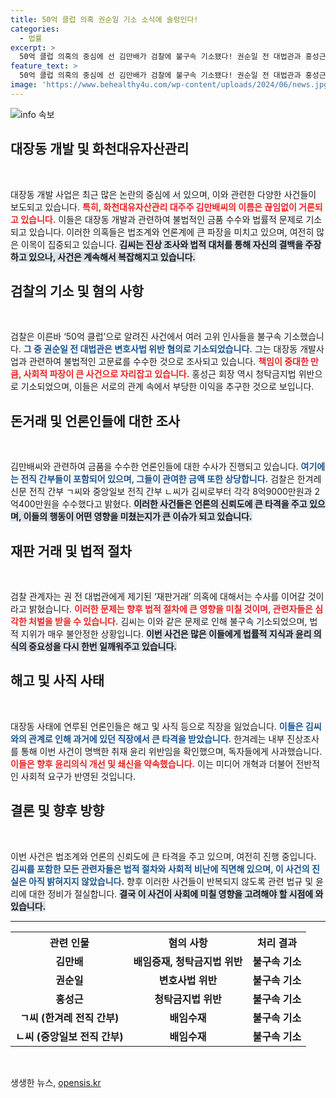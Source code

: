 ```yaml
---
title: 50억 클럽 의혹 권순일 기소 소식에 술렁인다!
categories:
  - 법률
excerpt: >
  50억 클럽 의혹의 중심에 선 김만배가 검찰에 불구속 기소됐다! 권순일 전 대법관과 홍성근 회장도 함께 기소되며 충격의 진실이 밝혀진다. 이 사건은 언론계와 법조계의 비리를 파헤치는 중요한 전환점이 될 전망이다.
feature_text: >
  50억 클럽 의혹의 중심에 선 김만배가 검찰에 불구속 기소됐다! 권순일 전 대법관과 홍성근 회장도 함께 기소되며 충격의 진실이 밝혀진다. 이 사건은 언론계와 법조계의 비리를 파헤치는 중요한 전환점이 될 전망이다.
image: 'https://www.behealthy4u.com/wp-content/uploads/2024/06/news.jpg'
---
```


<p><img src="https://www.behealthy4u.com/wp-content/uploads/2024/06/news.jpg" alt="info 속보" /></p>

<h2>대장동 개발 및 화천대유자산관리</h2>

<p data-ke-size="size16">&nbsp;</p>

<p>대장동 개발 사업은 최근 많은 논란의 중심에 서 있으며, 이와 관련한 다양한 사건들이 보도되고 있습니다. <b><span style="color: #ee2323;">특히, 화천대유자산관리 대주주 김만배씨의 이름은 끊임없이 거론되고 있습니다.</span></b> 이들은 대장동 개발과 관련하여 불법적인 금품 수수와 법률적 문제로 기소되고 있습니다. 이러한 의혹들은 법조계와 언론계에 큰 파장을 미치고 있으며, 여전히 많은 이목이 집중되고 있습니다. <b><span style="background-color: #21538527;">김씨는 진상 조사와 법적 대처를 통해 자신의 결백을 주장하고 있으나, 사건은 계속해서 복잡해지고 있습니다.</span></b> </p>

<h2>검찰의 기소 및 혐의 사항</h2>

<p data-ke-size="size16">&nbsp;</p>

<p>검찰은 이른바 ‘50억 클럽’으로 알려진 사건에서 여러 고위 인사들을 불구속 기소했습니다. <b><span style="color: #1a5490;">그 중 권순일 전 대법관은 변호사법 위반 혐의로 기소되었습니다.</span></b> 그는 대장동 개발사업과 관련하여 불법적인 고문료를 수수한 것으로 조사되고 있습니다. <b><span style="color: #ee2323;">책임이 중대한 만큼, 사회적 파장이 큰 사건으로 자리잡고 있습니다.</span></b> 홍성근 회장 역시 청탁금지법 위반으로 기소되었으며, 이들은 서로의 관계 속에서 부당한 이익을 추구한 것으로 보입니다. </p>

<h2>돈거래 및 언론인들에 대한 조사</h2>

<p data-ke-size="size16">&nbsp;</p>

<p>김만배씨와 관련하여 금품을 수수한 언론인들에 대한 수사가 진행되고 있습니다. <b><span style="color: #1a5490;">여기에는 전직 간부들이 포함되어 있으며, 그들이 관여한 금액 또한 상당합니다.</span></b> 검찰은 한겨레신문 전직 간부 ㄱ씨와 중앙일보 전직 간부 ㄴ씨가 김씨로부터 각각 8억9000만원과 2억400만원을 수수했다고 밝혔다. <b><span style="background-color: #21538527;">이러한 사건들은 언론의 신뢰도에 큰 타격을 주고 있으며, 이들의 행동이 어떤 영향을 미쳤는지가 큰 이슈가 되고 있습니다.</span></b> </p>

<h2>재판 거래 및 법적 절차</h2>

<p data-ke-size="size16">&nbsp;</p>

<p>검찰 관계자는 권 전 대법관에게 제기된 ‘재판거래’ 의혹에 대해서는 수사를 이어갈 것이라고 밝혔습니다. <b><span style="color: #ee2323;">이러한 문제는 향후 법적 절차에 큰 영향을 미칠 것이며, 관련자들은 심각한 처벌을 받을 수 있습니다.</span></b> 김씨는 이와 같은 문제로 인해 불구속 기소되었으며, 법적 지위가 매우 불안정한 상황입니다. <b><span style="background-color: #21538527;">이번 사건은 많은 이들에게 법률적 지식과 윤리 의식의 중요성을 다시 한번 일깨워주고 있습니다.</span></b> </p>

<h2>해고 및 사직 사태</h2>

<p data-ke-size="size16">&nbsp;</p>

<p>대장동 사태에 연루된 언론인들은 해고 및 사직 등으로 직장을 잃었습니다. <b><span style="color: #1a5490;">이들은 김씨와의 관계로 인해 과거에 있던 직장에서 큰 타격을 받았습니다.</span></b> 한겨레는 내부 진상조사를 통해 이번 사건이 명백한 취재 윤리 위반임을 확인했으며, 독자들에게 사과했습니다. <b><span style="color: #ee2323;">이들은 향후 윤리의식 개선 및 쇄신을 약속했습니다.</span></b> 이는 미디어 개혁과 더불어 전반적인 사회적 요구가 반영된 것입니다. </p>

<h2>결론 및 향후 방향</h2>

<p data-ke-size="size16">&nbsp;</p>

<p>이번 사건은 법조계와 언론의 신뢰도에 큰 타격을 주고 있으며, 여전히 진행 중입니다. <b><span style="color: #1a5490;">김씨를 포함한 모든 관련자들은 법적 절차와 사회적 비난에 직면해 있으며, 이 사건의 진실은 아직 밝혀지지 않았습니다.</span></b> 향후 이러한 사건들이 반복되지 않도록 관련 법규 및 윤리에 대한 정비가 절실합니다. <b><span style="background-color: #21538527;">결국 이 사건이 사회에 미칠 영향을 고려해야 할 시점에 와 있습니다.</span></b> </p>

<hr>

<table style="width: 100%;">
  <tr>
    <th style="text-align: center; height: 20px;"><b>관련 인물</b></th>
    <th style="text-align: center; height: 20px;"><b>혐의 사항</b></th>
    <th style="text-align: center; height: 20px;"><b>처리 결과</b></th>
  </tr>
  <tr>
    <td style="text-align: center; height: 17px;"><b>김만배</b></td>
    <td style="text-align: center; height: 17px;"><b>배임증재, 청탁금지법 위반</b></td>
    <td style="text-align: center; height: 17px;"><b>불구속 기소</b></td>
  </tr>
  <tr>
    <td style="text-align: center; height: 17px;"><b>권순일</b></td>
    <td style="text-align: center; height: 17px;"><b>변호사법 위반</b></td>
    <td style="text-align: center; height: 17px;"><b>불구속 기소</b></td>
  </tr>
  <tr>
    <td style="text-align: center; height: 17px;"><b>홍성근</b></td>
    <td style="text-align: center; height: 17px;"><b>청탁금지법 위반</b></td>
    <td style="text-align: center; height: 17px;"><b>불구속 기소</b></td>
  </tr>
  <tr>
    <td style="text-align: center; height: 17px;"><b>ㄱ씨 (한겨레 전직 간부)</b></td>
    <td style="text-align: center; height: 17px;"><b>배임수재</b></td>
    <td style="text-align: center; height: 17px;"><b>불구속 기소</b></td>
  </tr>
  <tr>
    <td style="text-align: center; height: 17px;"><b>ㄴ씨 (중앙일보 전직 간부)</b></td>
    <td style="text-align: center; height: 17px;"><b>배임수재</b></td>
    <td style="text-align: center; height: 17px;"><b>불구속 기소</b></td>
  </tr>
</table>

<p data-ke-size="size16">&nbsp;</p>
생생한 뉴스, <a href="https://opensis.kr" rel="dofollow">opensis.kr</a>


